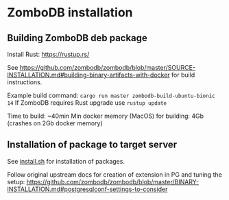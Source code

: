 # ZomboDB installation

## Building ZomboDB deb package

Install Rust: https://rustup.rs/

See https://github.com/zombodb/zombodb/blob/master/SOURCE-INSTALLATION.md#building-binary-artifacts-with-docker for build instructions.

Example build command: `cargo run master zombodb-build-ubuntu-bionic 14`
If ZomboDB requires Rust upgrade use `rustup update`

Time to build: ~40min
Min docker memory (MacOS) for building: 4Gb (crashes on 2Gb docker memory)

## Installation of package to target server

See [install.sh](install.sh) for installation of packages.

Follow original upstream docs for creation of extension in PG and tuning the setup: https://github.com/zombodb/zombodb/blob/master/BINARY-INSTALLATION.md#postgresqlconf-settings-to-consider

